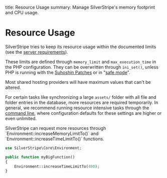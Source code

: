 title: Resource Usage
summary: Manage SilverStripe's memory footprint and CPU usage.

# Resource Usage

SilverStripe tries to keep its resource usage within the documented limits 
(see the [server requirements](../../getting_started/server_requirements)).

These limits are defined through `memory_limit` and `max_execution_time` in the PHP configuration. They can be 
overwritten through `ini_set()`, unless PHP is running with the [Suhoshin Patches](http://www.hardened-php.net/)
or in "[safe mode](http://php.net/manual/en/features.safe-mode.php)".

<div class="alert" markdown="1">
Most shared hosting providers will have maximum values that can't be altered.
</div>

For certain tasks like synchronizing a large `assets/` folder with all file and folder entries in the database, more 
resources are required temporarily. In general, we recommend running resource intensive tasks through the 
[command line](../cli), where configuration defaults for these settings are higher or even unlimited.

<div class="info" markdown="1">
SilverStripe can request more resources through `Environment::increaseMemoryLimitTo()` and
`Environment::increaseTimeLimitTo()` functions.
</div>

```php
use SilverStripe\Core\Environment;

public function myBigFunction() 
{
    Environment::increaseTimeLimitTo(400);
}
```
